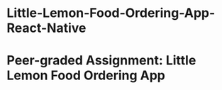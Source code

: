 # Little-Lemon-Food-Ordering-App-React-Native
# Peer-graded Assignment: Little Lemon Food Ordering App
